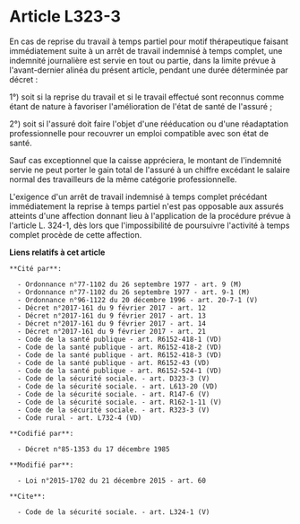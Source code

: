 # Article L323-3

En cas de reprise du travail à temps partiel pour motif thérapeutique faisant immédiatement suite à un arrêt de travail
indemnisé à temps complet, une indemnité journalière est servie en tout ou partie, dans la limite prévue à l'avant-dernier
alinéa du présent article, pendant une durée déterminée par décret : 

1°) soit si la reprise du travail et si le travail effectué sont reconnus comme étant de nature à favoriser l'amélioration de
l'état de santé de l'assuré ; 

2°) soit si l'assuré doit faire l'objet d'une rééducation ou d'une réadaptation professionnelle pour recouvrer un emploi
compatible avec son état de santé. 

Sauf cas exceptionnel que la caisse appréciera, le montant de l'indemnité servie ne peut porter le gain total de l'assuré à
un chiffre excédant le salaire normal des travailleurs de la même catégorie professionnelle. 

L'exigence d'un arrêt de travail indemnisé à temps complet précédant immédiatement la reprise à temps partiel n'est pas
opposable aux assurés atteints d'une affection donnant lieu à l'application de la procédure prévue à l'article L. 324-1, dès
lors que l'impossibilité de poursuivre l'activité à temps complet procède de cette affection.

**Liens relatifs à cet article**

	**Cité par**:

	  - Ordonnance n°77-1102 du 26 septembre 1977 - art. 9 (M)
	  - Ordonnance n°77-1102 du 26 septembre 1977 - art. 9-1 (M)
	  - Ordonnance n°96-1122 du 20 décembre 1996 - art. 20-7-1 (V)
	  - Décret n°2017-161 du 9 février 2017 - art. 12
	  - Décret n°2017-161 du 9 février 2017 - art. 13
	  - Décret n°2017-161 du 9 février 2017 - art. 14
	  - Décret n°2017-161 du 9 février 2017 - art. 21
	  - Code de la santé publique - art. R6152-418-1 (VD)
	  - Code de la santé publique - art. R6152-418-2 (VD)
	  - Code de la santé publique - art. R6152-418-3 (VD)
	  - Code de la santé publique - art. R6152-43 (VD)
	  - Code de la santé publique - art. R6152-524-1 (VD)
	  - Code de la sécurité sociale. - art. D323-3 (V)
	  - Code de la sécurité sociale. - art. L613-20 (VD)
	  - Code de la sécurité sociale. - art. R147-6 (V)
	  - Code de la sécurité sociale. - art. R162-1-11 (V)
	  - Code de la sécurité sociale. - art. R323-3 (V)
	  - Code rural - art. L732-4 (VD)

	**Codifié par**:

	  - Décret n°85-1353 du 17 décembre 1985

	**Modifié par**:

	  - Loi n°2015-1702 du 21 décembre 2015 - art. 60

	**Cite**:

	  - Code de la sécurité sociale. - art. L324-1 (V)
